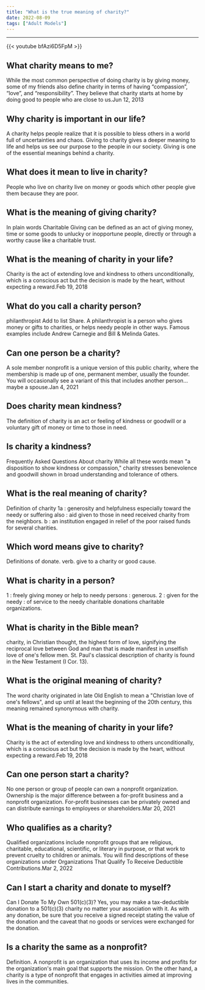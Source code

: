 ```yaml
---
title: "What is the true meaning of charity?"
date: 2022-08-09
tags: ["Adult Models"]
---
```


---
{{< youtube bfAzi6D5FpM >}}
## What charity means to me?
While the most common perspective of doing charity is by giving money, some of my friends also define charity in terms of having “compassion”, “love”, and “responsibility”. They believe that charity starts at home by doing good to people who are close to us.Jun 12, 2013

## Why charity is important in our life?
A charity helps people realize that it is possible to bless others in a world full of uncertainties and chaos. Giving to charity gives a deeper meaning to life and helps us see our purpose to the people in our society. Giving is one of the essential meanings behind a charity.

## What does it mean to live in charity?
People who live on charity live on money or goods which other people give them because they are poor.

## What is the meaning of giving charity?
In plain words Charitable Giving can be defined as an act of giving money, time or some goods to unlucky or inopportune people, directly or through a worthy cause like a charitable trust.

## What is the meaning of charity in your life?
Charity is the act of extending love and kindness to others unconditionally, which is a conscious act but the decision is made by the heart, without expecting a reward.Feb 19, 2018

## What do you call a charity person?
philanthropist Add to list Share. A philanthropist is a person who gives money or gifts to charities, or helps needy people in other ways. Famous examples include Andrew Carnegie and Bill & Melinda Gates.

## Can one person be a charity?
A sole member nonprofit is a unique version of this public charity, where the membership is made up of one, permanent member, usually the founder. You will occasionally see a variant of this that includes another person… maybe a spouse.Jan 4, 2021

## Does charity mean kindness?
The definition of charity is an act or feeling of kindness or goodwill or a voluntary gift of money or time to those in need.

## Is charity a kindness?
Frequently Asked Questions About charity While all these words mean "a disposition to show kindness or compassion," charity stresses benevolence and goodwill shown in broad understanding and tolerance of others.

## What is the real meaning of charity?
Definition of charity 1a : generosity and helpfulness especially toward the needy or suffering also : aid given to those in need received charity from the neighbors. b : an institution engaged in relief of the poor raised funds for several charities.

## Which word means give to charity?
Definitions of donate. verb. give to a charity or good cause.

## What is charity in a person?
1 : freely giving money or help to needy persons : generous. 2 : given for the needy : of service to the needy charitable donations charitable organizations.

## What is charity in the Bible mean?
charity, in Christian thought, the highest form of love, signifying the reciprocal love between God and man that is made manifest in unselfish love of one's fellow men. St. Paul's classical description of charity is found in the New Testament (I Cor. 13).

## What is the original meaning of charity?
The word charity originated in late Old English to mean a "Christian love of one's fellows", and up until at least the beginning of the 20th century, this meaning remained synonymous with charity.

## What is the meaning of charity in your life?
Charity is the act of extending love and kindness to others unconditionally, which is a conscious act but the decision is made by the heart, without expecting a reward.Feb 19, 2018

## Can one person start a charity?
No one person or group of people can own a nonprofit organization. Ownership is the major difference between a for-profit business and a nonprofit organization. For-profit businesses can be privately owned and can distribute earnings to employees or shareholders.Mar 20, 2021

## Who qualifies as a charity?
Qualified organizations include nonprofit groups that are religious, charitable, educational, scientific, or literary in purpose, or that work to prevent cruelty to children or animals. You will find descriptions of these organizations under Organizations That Qualify To Receive Deductible Contributions.Mar 2, 2022

## Can I start a charity and donate to myself?
Can I Donate To My Own 501(c)(3)? Yes, you may make a tax-deductible donation to a 501(c)(3) charity no matter your association with it. As with any donation, be sure that you receive a signed receipt stating the value of the donation and the caveat that no goods or services were exchanged for the donation.

## Is a charity the same as a nonprofit?
Definition. A nonprofit is an organization that uses its income and profits for the organization's main goal that supports the mission. On the other hand, a charity is a type of nonprofit that engages in activities aimed at improving lives in the communities.

